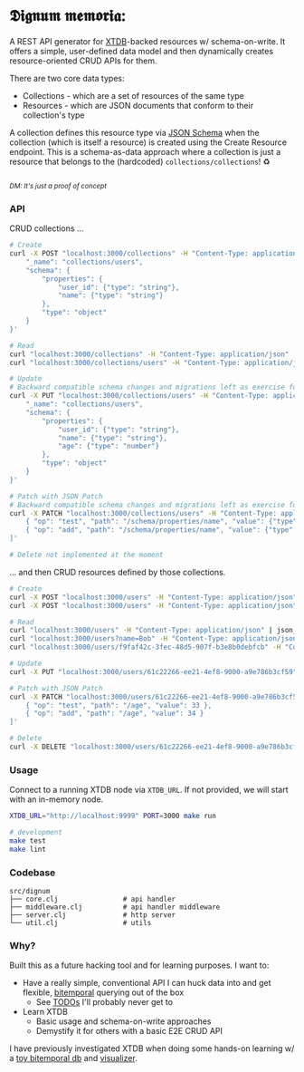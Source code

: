 # 𝕯𝖎𝖌𝖓𝖚𝖒 𝖒𝖊𝖒𝖔𝖗𝖎𝖆:

A REST API generator for [XTDB](https://github.com/xtdb/xtdb)-backed resources w/ schema-on-write. It offers a simple, user-defined data model and then dynamically creates resource-oriented CRUD APIs for them.

There are two core data types:
* Collections - which are a set of resources of the same type
* Resources - which are JSON documents that conform to their collection's type

A collection defines this resource type via [JSON Schema](https://json-schema.org/) when the collection (which is itself a resource) is created using the Create Resource endpoint. This is a schema-as-data approach where a collection is just a resource that belongs to the (hardcoded) `collections/collections`! ♻️

<sub><br/>_DM: It's just a proof of concept_</sub>

### API

CRUD collections ...
```bash
# Create
curl -X POST "localhost:3000/collections" -H "Content-Type: application/json" -d '{
    "_name": "collections/users",
    "schema": {
        "properties": {
            "user_id": {"type": "string"},
            "name": {"type": "string"}
        },
        "type": "object"
    }
}'

# Read
curl "localhost:3000/collections" -H "Content-Type: application/json" | json_pp
curl "localhost:3000/collections/users" -H "Content-Type: application/json" | json_pp

# Update
# Backward compatible schema changes and migrations left as exercise for the reader
curl -X PUT "localhost:3000/collections/users" -H "Content-Type: application/json" -d '{
    "_name": "collections/users",
    "schema": {
        "properties": {
            "user_id": {"type": "string"},
            "name": {"type": "string"},
            "age": {"type": "number"}
        },
        "type": "object"
    }
}'

# Patch with JSON Patch
# Backward compatible schema changes and migrations left as exercise for the reader
curl -X PATCH "localhost:3000/collections/users" -H "Content-Type: application/json-patch+json" -d '[
    { "op": "test", "path": "/schema/properties/name", "value": {"type": "string"} },
    { "op": "add", "path": "/schema/properties/name", "value": {"type": "object"} }
]'

# Delete not implemented at the moment
```

... and then CRUD resources defined by those collections.
```bash
# Create
curl -X POST "localhost:3000/users" -H "Content-Type: application/json" -d '{"user_id": "1", "name": "Alice", "age": 30}'
curl -X POST "localhost:3000/users" -H "Content-Type: application/json" -d '{"user_id": "2", "name": "Bob", "age": 32}'

# Read
curl "localhost:3000/users" -H "Content-Type: application/json" | json_pp
curl "localhost:3000/users?name=Bob" -H "Content-Type: application/json" | json_pp
curl "localhost:3000/users/f9faf42c-3fec-48d5-907f-b3e8b0debfcb" -H "Content-Type: application/json" | json_pp

# Update
curl -X PUT "localhost:3000/users/61c22266-ee21-4ef8-9000-a9e786b3cf59" -H "Content-Type: application/json" -d '{"user_id": "2", "name": "Bob", "age": 33}'

# Patch with JSON Patch
curl -X PATCH "localhost:3000/users/61c22266-ee21-4ef8-9000-a9e786b3cf59" -H "Content-Type: application/json-patch+json" -d '[
    { "op": "test", "path": "/age", "value": 33 },
    { "op": "add", "path": "/age", "value": 34 }
]'

# Delete
curl -X DELETE "localhost:3000/users/61c22266-ee21-4ef8-9000-a9e786b3cf59" -H "Content-Type: application/json"
```

### Usage

Connect to a running XTDB node via `XTDB_URL`. If not provided, we will start with an in-memory node.

```bash
XTDB_URL="http://localhost:9999" PORT=3000 make run

# development
make test
make lint
```

### Codebase

<!-- tree src/dignum -->

```plaintext
src/dignum
├── core.clj                # api handler
├── middleware.clj          # api handler middleware
├── server.clj              # http server
└── util.clj                # utils
```

### Why?

Built this as a future hacking tool and for learning purposes. I want to:

* Have a really simple, conventional API I can huck data into and get flexible, [bitemporal](https://docs.xtdb.com/concepts/bitemporality/) querying out of the box
    * See [TODOs](/TODO.md) I'll probably never get to
* Learn XTDB
    * Basic usage and schema-on-write approaches
    * Demystify it for others with a basic E2E CRUD API

I have previously investigated XTDB when doing some hands-on learning w/ a [toy bitemporal db](https://github.com/elh/bitempura) and [visualizer](https://github.com/elh/bitempura-viz).
